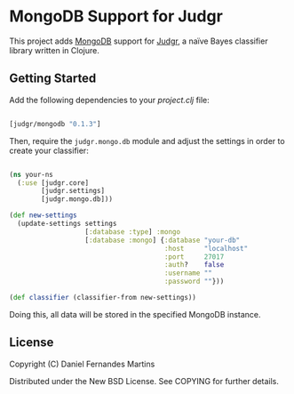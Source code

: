 # MongoDB Support for Judgr

This project adds [MongoDB](http://mongodb.org) support for
[Judgr](http://danielfm.github.com/judgr/), a naïve Bayes classifier
library written in Clojure.

## Getting Started

Add the following dependencies to your _project.clj_ file:

````clojure

[judgr/mongodb "0.1.3"]
````

Then, require the `judgr.mongo.db` module and adjust the settings in
order to create your classifier:

````clojure

(ns your-ns
  (:use [judgr.core]
        [judgr.settings]
        [judgr.mongo.db]))

(def new-settings
  (update-settings settings
                   [:database :type] :mongo
                   [:database :mongo] {:database "your-db"
                                       :host     "localhost"
                                       :port     27017
                                       :auth?    false
                                       :username ""
                                       :password ""}))

(def classifier (classifier-from new-settings))

````

Doing this, all data will be stored in the specified MongoDB instance.

## License

Copyright (C) Daniel Fernandes Martins

Distributed under the New BSD License. See COPYING for further details.
